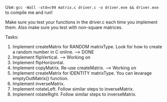 Use:
`gcc -Wall -std=c99 matrix.c driver.c -o driver.exe && driver.exe`
to compile me and run!


Make sure you test your functions in the driver.c each time you implement them. Also make sure you test with non-square matrices.

Tasks:
1. Implement createMatrix for RANDOM matrixType. Look for how to create a random number in C online. --> DONE
2. Implement flipVertical. --> Working on
3. Implement flipHorizontal.
4. Implement copyMatrix. Re-use createMatrix. --> Working on
5. Implement createMatrix for IDENTITY matrixType. You can levarage emptyOutMatrix() function.
6. Implement inverseMatrix.
7. Implement rotateLeft. Follow similar steps to inverseMatrix.
8. Implement rotateRight. Follow similar steps to inverseMatrix.
